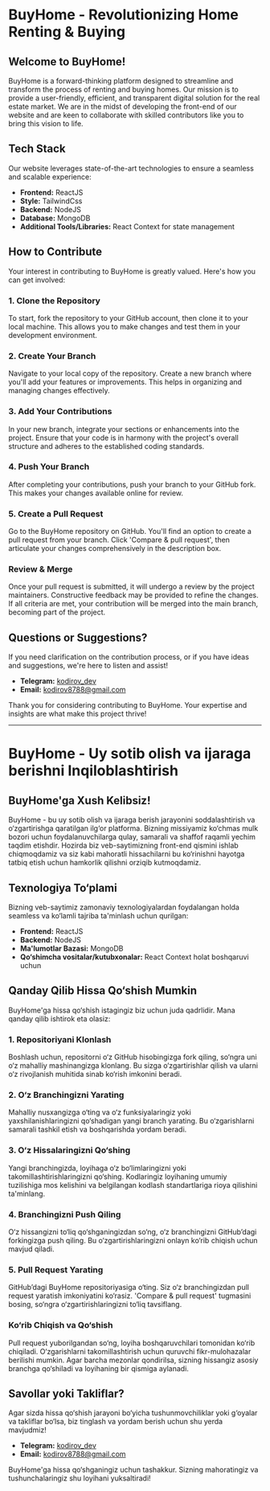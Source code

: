 # BuyHome - Revolutionizing Home Renting & Buying

## Welcome to BuyHome!
BuyHome is a forward-thinking platform designed to streamline and transform the process of renting and buying homes. Our mission is to provide a user-friendly, efficient, and transparent digital solution for the real estate market. We are in the midst of developing the front-end of our website and are keen to collaborate with skilled contributors like you to bring this vision to life.

## Tech Stack
Our website leverages state-of-the-art technologies to ensure a seamless and scalable experience:
- **Frontend:** ReactJS
- **Style:** TailwindCss
- **Backend:** NodeJS
- **Database:** MongoDB
- **Additional Tools/Libraries:** React Context for state management

## How to Contribute
Your interest in contributing to BuyHome is greatly valued. Here's how you can get involved:

### 1. Clone the Repository
To start, fork the repository to your GitHub account, then clone it to your local machine. This allows you to make changes and test them in your development environment.

### 2. Create Your Branch
Navigate to your local copy of the repository. Create a new branch where you'll add your features or improvements. This helps in organizing and managing changes effectively.

### 3. Add Your Contributions
In your new branch, integrate your sections or enhancements into the project. Ensure that your code is in harmony with the project's overall structure and adheres to the established coding standards.

### 4. Push Your Branch
After completing your contributions, push your branch to your GitHub fork. This makes your changes available online for review.

### 5. Create a Pull Request
Go to the BuyHome repository on GitHub. You'll find an option to create a pull request from your branch. Click 'Compare & pull request', then articulate your changes comprehensively in the description box.

### Review & Merge
Once your pull request is submitted, it will undergo a review by the project maintainers. Constructive feedback may be provided to refine the changes. If all criteria are met, your contribution will be merged into the main branch, becoming part of the project.

## Questions or Suggestions?
If you need clarification on the contribution process, or if you have ideas and suggestions, we're here to listen and assist!

- **Telegram:** [kodirov_dev](https://t.me/kodirov_dev)
- **Email:** kodirov8788@gmail.com

Thank you for considering contributing to BuyHome. Your expertise and insights are what make this project thrive!

------------------------------------

# BuyHome - Uy sotib olish va ijaraga berishni Inqiloblashtirish

## BuyHome'ga Xush Kelibsiz!
BuyHome - bu uy sotib olish va ijaraga berish jarayonini soddalashtirish va o‘zgartirishga qaratilgan ilg‘or platforma. Bizning missiyamiz ko‘chmas mulk bozori uchun foydalanuvchilarga qulay, samarali va shaffof raqamli yechim taqdim etishdir. Hozirda biz veb-saytimizning front-end qismini ishlab chiqmoqdamiz va siz kabi mahoratli hissachilarni bu ko‘rinishni hayotga tatbiq etish uchun hamkorlik qilishni orziqib kutmoqdamiz.

## Texnologiya To‘plami
Bizning veb-saytimiz zamonaviy texnologiyalardan foydalangan holda seamless va ko‘lamli tajriba ta'minlash uchun qurilgan:
- **Frontend:** ReactJS
- **Backend:** NodeJS
- **Ma'lumotlar Bazasi:** MongoDB
- **Qo‘shimcha vositalar/kutubxonalar:** React Context holat boshqaruvi uchun

## Qanday Qilib Hissa Qo‘shish Mumkin
BuyHome'ga hissa qo‘shish istagingiz biz uchun juda qadrlidir. Mana qanday qilib ishtirok eta olasiz:

### 1. Repositoriyani Klonlash
Boshlash uchun, repositorni o‘z GitHub hisobingizga fork qiling, so‘ngra uni o‘z mahalliy mashinangizga klonlang. Bu sizga o‘zgartirishlar qilish va ularni o‘z rivojlanish muhitida sinab ko‘rish imkonini beradi.

### 2. O‘z Branchingizni Yarating
Mahalliy nusxangizga o‘ting va o‘z funksiyalaringiz yoki yaxshilanishlaringizni qo‘shadigan yangi branch yarating. Bu o‘zgarishlarni samarali tashkil etish va boshqarishda yordam beradi.

### 3. O‘z Hissalaringizni Qo‘shing
Yangi branchingizda, loyihaga o‘z bo‘limlaringizni yoki takomillashtirishlaringizni qo‘shing. Kodlaringiz loyihaning umumiy tuzilishiga mos kelishini va belgilangan kodlash standartlariga rioya qilishini ta'minlang.

### 4. Branchingizni Push Qiling
O‘z hissangizni to‘liq qo‘shganingizdan so‘ng, o‘z branchingizni GitHub’dagi forkingizga push qiling. Bu o‘zgartirishlaringizni onlayn ko‘rib chiqish uchun mavjud qiladi.

### 5. Pull Request Yarating
GitHub’dagi BuyHome repositoriyasiga o‘ting. Siz o‘z branchingizdan pull request yaratish imkoniyatini ko‘rasiz. 'Compare & pull request' tugmasini bosing, so‘ngra o‘zgartirishlaringizni to‘liq tavsiflang.

### Ko‘rib Chiqish va Qo‘shish
Pull request yuborilgandan so‘ng, loyiha boshqaruvchilari tomonidan ko‘rib chiqiladi. O‘zgarishlarni takomillashtirish uchun quruvchi fikr-mulohazalar berilishi mumkin. Agar barcha mezonlar qondirilsa, sizning hissangiz asosiy branchga qo‘shiladi va loyihaning bir qismiga aylanadi.

## Savollar yoki Takliflar?
Agar sizda hissa qo‘shish jarayoni bo‘yicha tushunmovchiliklar yoki g‘oyalar va takliflar bo‘lsa, biz tinglash va yordam berish uchun shu yerda mavjudmiz!

- **Telegram:** [kodirov_dev](https://t.me/kodirov_dev)
- **Email:** kodirov8788@gmail.com

BuyHome'ga hissa qo‘shganingiz uchun tashakkur. Sizning mahoratingiz va tushunchalaringiz shu loyihani yuksaltiradi!



